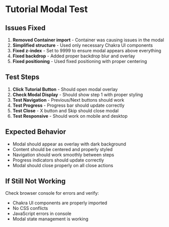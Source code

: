 # Tutorial Modal Test

## Issues Fixed

1. **Removed Container import** - Container was causing issues in the modal
2. **Simplified structure** - Used only necessary Chakra UI components
3. **Fixed z-index** - Set to 9999 to ensure modal appears above everything
4. **Fixed backdrop** - Added proper backdrop blur and overlay
5. **Fixed positioning** - Used fixed positioning with proper centering

## Test Steps

1. **Click Tutorial Button** - Should open modal overlay
2. **Check Modal Display** - Should show step 1 with proper styling
3. **Test Navigation** - Previous/Next buttons should work
4. **Test Progress** - Progress bar should update correctly
5. **Test Close** - X button and Skip should close modal
6. **Test Responsive** - Should work on mobile and desktop

## Expected Behavior

- Modal should appear as overlay with dark background
- Content should be centered and properly styled
- Navigation should work smoothly between steps
- Progress indicators should update correctly
- Modal should close properly on all close actions

## If Still Not Working

Check browser console for errors and verify:
- Chakra UI components are properly imported
- No CSS conflicts
- JavaScript errors in console
- Modal state management is working
